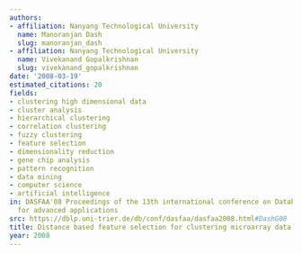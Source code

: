 ```yaml
---
authors:
- affiliation: Nanyang Technological University
  name: Manoranjan Dash
  slug: manoranjan_dash
- affiliation: Nanyang Technological University
  name: Vivekanand Gopalkrishnan
  slug: vivekanand_gopalkrishnan
date: '2008-03-19'
estimated_citations: 20
fields:
- clustering high dimensional data
- cluster analysis
- hierarchical clustering
- correlation clustering
- fuzzy clustering
- feature selection
- dimensionality reduction
- gene chip analysis
- pattern recognition
- data mining
- computer science
- artificial intelligence
in: DASFAA'08 Proceedings of the 13th international conference on Database systems
  for advanced applications
src: https://dblp.uni-trier.de/db/conf/dasfaa/dasfaa2008.html#DashG08
title: Distance based feature selection for clustering microarray data
year: 2008
---
```

